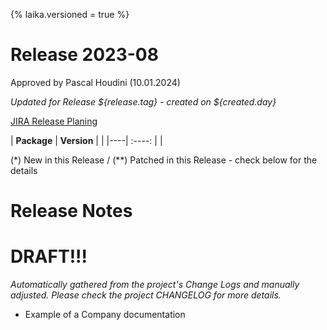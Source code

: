 
{%
laika.versioned = true
%}

# Release 2023-08
 Approved by Pascal Houdini (10.01.2024)


_Updated for Release ${release.tag} - created on ${created.day}_


[JIRA Release Planing](https://myjira.ch/projects/MyCompany/versions/333)

| **Package** | **Version** |  |
|----| :----:  |  |


(*) New in this Release / (**) Patched in this Release - check below for the details


# Release Notes
# DRAFT!!!

_Automatically gathered from the project's Change Logs and manually adjusted.
Please check the project _CHANGELOG_ for more details._


- Example of a Company documentation





         